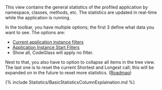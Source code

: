 This view contains the general statistics of the profiled application by namespace, classes, methods, etc.
The statistics are updated in real-time while the application is running.

In the toolbar, you have multiple options; the first 3 define what data you want to see. The options are:
- [Current application instance filters](../../features/ProfilingDataFiltering#application-instance-filters)
- [Application Instance Start Filters](../../features/ProfilingDataFiltering#application-instance-start-filters)
- Show all, CodeGlass will apply no filter.

Nest to that, you also have to option to collapse all items in the tree view.<br/>
The last one is to reset the current Shortest and Longest call; this will be expanded on in the future to reset more statistics. ([Roadmap](../../Roadmap/StatisiticsSnapshots))

{% include Statistics/BasicStatisticsColumnExplaination.md %}